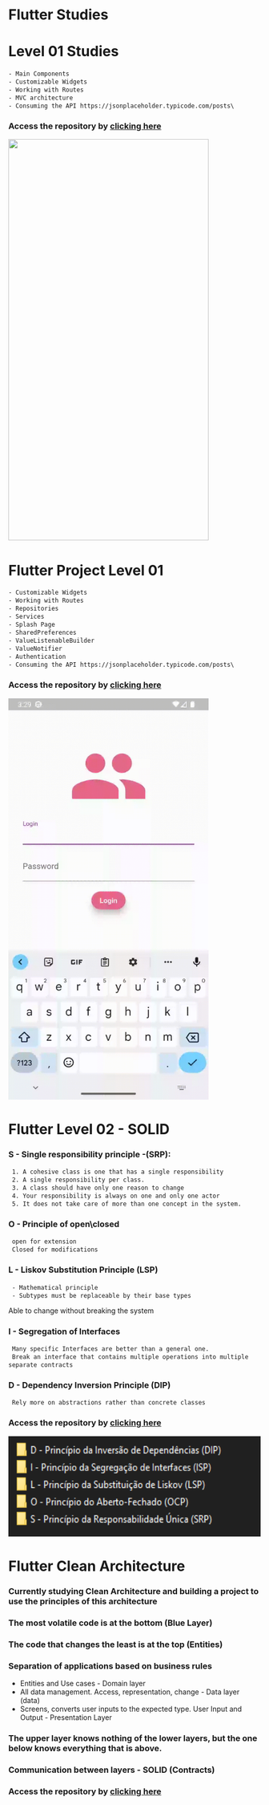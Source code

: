 # Flutter Studies

#
# Level 01 Studies                                                            
                                                                            
    - Main Components  
    - Customizable Widgets
    - Working with Routes
    - MVC architecture 
    - Consuming the API https://jsonplaceholder.typicode.com/posts\      
### Access the repository by [clicking here][dill]

<img src="git video_study_nv1.gif" width="400" height="800"/>

#
# Flutter Project Level 01

    - Customizable Widgets
    - Working with Routes
    - Repositories
    - Services
    - Splash Page
    - SharedPreferences
    - ValueListenableBuilder
    - ValueNotifier
    - Authentication
    - Consuming the API https://jsonplaceholder.typicode.com/posts\     
### Access the repository by [clicking here][dill2]

<img src="video_project_nv1.gif" width="400" height="800"/>


#
# Flutter Level 02 - SOLID
### S - Single responsibility principle -(SRP):
     1. A cohesive class is one that has a single responsibility
     2. A single responsibility per class.
     3. A class should have only one reason to change
     4. Your responsibility is always on one and only one actor
     5. It does not take care of more than one concept in the system.

### O - Principle of open\closed
     open for extension
     Closed for modifications

### L - Liskov Substitution Principle (LSP)
     - Mathematical principle
     - Subtypes must be replaceable by their base types

Able to change without breaking the system

### I - Segregation of Interfaces
     Many specific Interfaces are better than a general one.
     Break an interface that contains multiple operations into multiple separate contracts

### D - Dependency Inversion Principle (DIP)
     Rely more on abstractions rather than concrete classes
### Access the repository by [clicking here][dill3]

<img src="solid.png" height="200"/>


#
# Flutter Clean Architecture

### Currently studying Clean Architecture and building a project to use the principles of this architecture

### The most volatile code is at the bottom (Blue Layer)
### The code that changes the least is at the top (Entities)

### Separation of applications based on business rules

- Entities and Use cases - Domain layer
- All data management. Access, representation, change - Data layer (data)
- Screens, converts user inputs to the expected type. User Input and Output - Presentation Layer

### The upper layer knows nothing of the lower layers, but the one below knows everything that is above.

### Communication between layers - SOLID (Contracts)
### Access the repository by [clicking here][dill4]


[dill]: <https://github.com/beatrizgomess/flutter-studies/tree/main/Nv1/study_flutter_nv1/flutter_nv1_basic>

[dill2]: <https://github.com/beatrizgomess/flutter-studies/tree/main/Nv1/project_flutter_nv1>

[dill3]: <https://github.com/beatrizgomess/flutter-studies/tree/main/Nv2/flutter_SOLID>

[dill4]: <https://github.com/beatrizgomess/flutter-studies/tree/main/arquitetura_flutter/clean_architecture>

